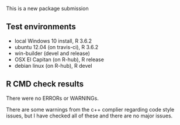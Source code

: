 This is a new package submission

## Test environments

* local Windows 10 install, R 3.6.2
* ubuntu 12.04 (on travis-ci), R 3.6.2
* win-builder (devel and release)
* OSX El Capitan (on R-hub), R release
* debian linux (on R-hub), R devel

## R CMD check results
There were no ERRORs or WARNINGs. 

There are some warnings from the c++ complier regarding code style issues, but I have checked all of these and there are no major issues. 

